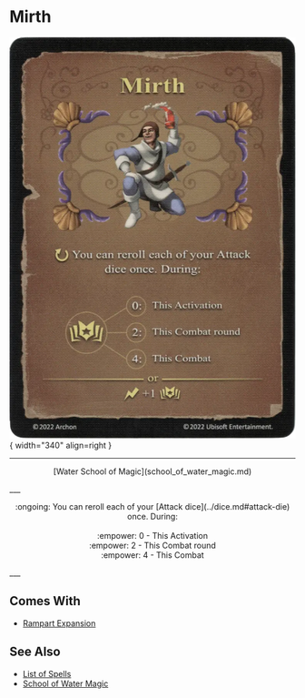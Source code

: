 # Mirth

![Mirth](../assets/spells-mirth.webp){ width="340" align=right }

___
<p style="text-align: center;" markdown>[Water School of Magic](school_of_water_magic.md)</p>
___
<p style="text-align: center;" markdown>:ongoing: You can reroll each of your [Attack dice](../dice.md#attack-die) once. During:<br><br>:empower: 0 - This Activation<br>:empower: 2 - This Combat round<br>:empower: 4 - This Combat</p>
___


## Comes With

- [Rampart Expansion](../content.md)


## See Also

- [List of Spells](../spells.md)
- [School of Water Magic](school_of_water_magic.md)

